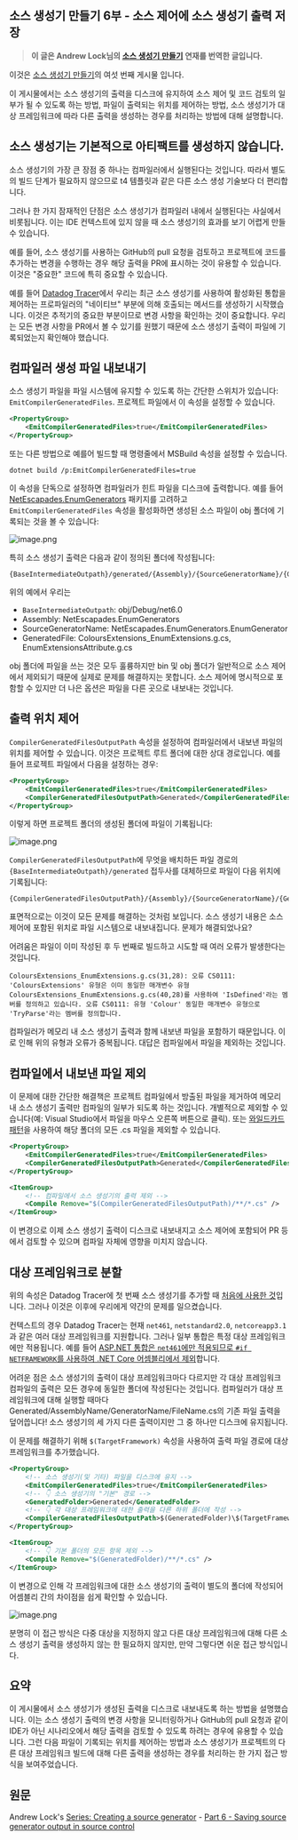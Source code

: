 ## 소스 생성기 만들기 6부 - 소스 제어에 소스 생성기 출력 저장

> **이 글은 Andrew Lock님의 [소스 생성기 만들기](https://andrewlock.net/series/creating-a-source-generator/) 연재를 번역한 글입니다.**

이것은 [소스 생성기 만들기](https://andrewlock.net/series/creating-a-source-generator/)의 여섯 번째 게시물 입니다.

이 게시물에서는 소스 생성기의 출력을 디스크에 유지하여 소스 제어 및 코드 검토의 일부가 될 수 있도록 하는 방법, 파일이 출력되는 위치를 제어하는 방법, 소스 생성기가 대상 프레임워크에 따라 다른 출력을 생성하는 경우를 처리하는 방법에 대해 설명합니다.


 ## 소스 생성기는 기본적으로 아티팩트를 생성하지 않습니다. 

소스 생성기의 가장 큰 장점 중 하나는 컴파일러에서 실행된다는 것입니다. 따라서 별도의 빌드 단계가 필요하지 않으므로 t4 템플릿과 같은 다른 소스 생성 기술보다 더 편리합니다. 

그러나 한 가지 잠재적인 단점은 소스 생성기가 컴파일러 내에서 실행된다는 사실에서 비롯됩니다. 이는 IDE 컨텍스트에 있지 않을 때 소스 생성기의 효과를 보기 어렵게 만들 수 있습니다. 

예를 들어, 소스 생성기를 사용하는 GitHub의 pull 요청을 검토하고 프로젝트에 코드를 추가하는 변경을 수행하는 경우 해당 출력을 PR에 표시하는 것이 유용할 수 있습니다. 이것은 "중요한" 코드에 특히 중요할 수 있습니다. 

예를 들어 [Datadog Tracer](https://github.com/DataDog/dd-trace-dotnet)에서 우리는 최근 소스 생성기를 사용하여 활성화된 통합을 제어하는 프로파일러의 "네이티브" 부분에 의해 호출되는 메서드를 생성하기 시작했습니다. 이것은 추적기의 중요한 부분이므로 변경 사항을 확인하는 것이 중요합니다. 우리는 모든 변경 사항을 PR에서 볼 수 있기를 원했기 때문에 소스 생성기 출력이 파일에 기록되었는지 확인해야 했습니다. 


## 컴파일러 생성 파일 내보내기 

소스 생성기 파일을 파일 시스템에 유지할 수 있도록 하는 간단한 스위치가 있습니다: `EmitCompilerGeneratedFiles`. 프로젝트 파일에서 이 속성을 설정할 수 있습니다. 

```xml
<PropertyGroup>
    <EmitCompilerGeneratedFiles>true</EmitCompilerGeneratedFiles>
</PropertyGroup>
```

또는 다른 방법으로 예를어 빌드할 때 명령줄에서 MSBuild 속성을 설정할 수 있습니다.

```shell
dotnet build /p:EmitCompilerGeneratedFiles=true
```

이 속성을 단독으로 설정하면 컴파일러가 힌트 파일을 디스크에 출력합니다. 예를 들어 [NetEscapades.EnumGenerators](https://github.com/andrewlock/NetEscapades.EnumGenerators) 패키지를 고려하고 `EmitCompilerGeneratedFiles` 속성을 활성화하면 생성된 소스 파일이 obj 폴더에 기록되는 것을 볼 수 있습니다:

![image.png](https://cdn.hashnode.com/res/hashnode/image/upload/v1647267108514/XQdrpAHQo.png)

특히 소스 생성기 출력은 다음과 같이 정의된 폴더에 작성됩니다:

```
{BaseIntermediateOutpath}/generated/{Assembly}/{SourceGeneratorName}/{GeneratedFile}
```

위의 예에서 우리는

- `BaseIntermediateOutpath`: obj/Debug/net6.0
- Assembly: NetEscapades.EnumGenerators
- SourceGeneratorName: NetEscapades.EnumGenerators.EnumGenerator
- GeneratedFile: ColoursExtensions_EnumExtensions.g.cs, EnumExtensionsAttribute.g.cs 

obj 폴더에 파일을 쓰는 것은 모두 훌륭하지만 bin 및 obj 폴더가 일반적으로 소스 제어에서 제외되기 때문에 실제로 문제를 해결하지는 못합니다. 소스 제어에 명시적으로 포함할 수 있지만 더 나은 옵션은 파일을 다른 곳으로 내보내는 것입니다. 


## 출력 위치 제어 

`CompilerGeneratedFilesOutputPath` 속성을 설정하여 컴파일러에서 내보낸 파일의 위치를 제어할 수 있습니다. 이것은 프로젝트 루트 폴더에 대한 상대 경로입니다. 예를 들어 프로젝트 파일에서 다음을 설정하는 경우: 

```xml
<PropertyGroup>
    <EmitCompilerGeneratedFiles>true</EmitCompilerGeneratedFiles>
    <CompilerGeneratedFilesOutputPath>Generated</CompilerGeneratedFilesOutputPath>
</PropertyGroup>
```

이렇게 하면 프로젝트 폴더의 생성된 폴더에 파일이 기록됩니다:

![image.png](https://cdn.hashnode.com/res/hashnode/image/upload/v1647267338451/RNNYiT8TU.png)

`CompilerGeneratedFilesOutputPath`에 무엇을 배치하든 파일 경로의 `{BaseIntermediateOutpath}/generated` 접두사를 대체하므로 파일이 다음 위치에 기록됩니다:

```
{CompilerGeneratedFilesOutputPath}/{Assembly}/{SourceGeneratorName}/{GeneratedFile}
```

표면적으로는 이것이 모든 문제를 해결하는 것처럼 보입니다. 소스 생성기 내용은 소스 제어에 포함된 위치로 파일 시스템으로 내보내집니다. 문제가 해결되었나요? 

어려움은 파일이 이미 작성된 후 두 번째로 빌드하고 시도할 때 여러 오류가 발생한다는 것입니다. 

```
ColoursExtensions_EnumExtensions.g.cs(31,28): 오류 CS0111: 'ColoursExtensions' 유형은 이미 동일한 매개변수 유형 ColoursExtensions_EnumExtensions.g.cs(40,28)를 사용하여 'IsDefined'라는 멤버를 정의하고 있습니다. 오류 CS0111: 유형 'Colour' 동일한 매개변수 유형으로 'TryParse'라는 멤버를 정의합니다. 
```

컴파일러가 메모리 내 소스 생성기 출력과 함께 내보낸 파일을 포함하기 때문입니다. 이로 인해 위의 유형과 오류가 중복됩니다. 대답은 컴파일에서 파일을 제외하는 것입니다. 


## 컴파일에서 내보낸 파일 제외

이 문제에 대한 간단한 해결책은 프로젝트 컴파일에서 방출된 파일을 제거하여 메모리 내 소스 생성기 출력만 컴파일의 일부가 되도록 하는 것입니다. 개별적으로 제외할 수 있습니다(예: Visual Studio에서 파일을 마우스 오른쪽 버튼으로 클릭). 또는 [와일드카드 패턴](https://www.reddit.com/r/dotnet/comments/mrgx3u/how_to_put_source_generator_code_into_source/)을 사용하여 해당 폴더의 모든 .cs 파일을 제외할 수 있습니다. 

```xml
<PropertyGroup>
    <EmitCompilerGeneratedFiles>true</EmitCompilerGeneratedFiles>
    <CompilerGeneratedFilesOutputPath>Generated</CompilerGeneratedFilesOutputPath>
</PropertyGroup>

<ItemGroup>
    <!-- 컴파일에서 소스 생성기의 출력 제외 -->
    <Compile Remove="$(CompilerGeneratedFilesOutputPath)/**/*.cs" />
</ItemGroup>
```

이 변경으로 이제 소스 생성기 출력이 디스크로 내보내지고 소스 제어에 포함되어 PR 등에서 검토할 수 있으며 컴파일 자체에 영향을 미치지 않습니다. 


## 대상 프레임워크로 분할 

위의 속성은 Datadog Tracer에 첫 번째 소스 생성기를 추가할 때 [처음에 사용한 것](https://github.com/DataDog/dd-trace-dotnet/blob/69403b8873b905230faeee2b3f6284f509517ecf/tracer/src/Datadog.Trace/Datadog.Trace.csproj#L15-L27)입니다. 그러나 이것은 이후에 우리에게 약간의 문제를 일으켰습니다. 

컨텍스트의 경우 Datadog Tracer는 현재 `net461`, `netstandard2.0`, `netcoreapp3.1`과 같은 여러 대상 프레임워크를 지원합니다. 그러나 일부 통합은 특정 대상 프레임워크에만 적용됩니다. 예를 들어 [ASP.NET 통합은 `net461`에만 적용되므로 `#if NETFRAMEWORK`를 사용하여 .NET Core 어셈블리에서 제외](https://github.com/DataDog/dd-trace-dotnet/blob/master/tracer/src/Datadog.Trace/ClrProfiler/AutoInstrumentation/AspNet/ApiController_ExecuteAsync_Integration.cs)합니다. 

어려운 점은 소스 생성기의 출력이 대상 프레임워크마다 다르지만 각 대상 프레임워크 컴파일의 출력은 모든 경우에 동일한 폴더에 작성된다는 것입니다. 컴파일러가 대상 프레임워크에 대해 실행할 때마다 Generated/AssemblyName/GeneratorName/FileName.cs의 기존 파일 출력을 덮어씁니다! 소스 생성기의 세 가지 다른 출력이지만 그 중 하나만 디스크에 유지됩니다. 

이 문제를 해결하기 위해 `$(TargetFramework)` 속성을 사용하여 출력 파일 경로에 대상 프레임워크를 추가했습니다. 

```xml
<PropertyGroup>
    <!-- 소스 생성기(및 기타) 파일을 디스크에 유지 -->
    <EmitCompilerGeneratedFiles>true</EmitCompilerGeneratedFiles>
    <!-- 👇 소스 생성기의 "기본" 경로 -->
    <GeneratedFolder>Generated</GeneratedFolder>
    <!-- 👇 각 대상 프레임워크에 대한 출력을 다른 하위 폴더에 작성 -->
    <CompilerGeneratedFilesOutputPath>$(GeneratedFolder)\$(TargetFramework)</CompilerGeneratedFilesOutputPath>
</PropertyGroup>

<ItemGroup>
    <!-- 👇 기본 폴더의 모든 항목 제외 -->
    <Compile Remove="$(GeneratedFolder)/**/*.cs" />
</ItemGroup>
```

이 변경으로 인해 각 프레임워크에 대한 소스 생성기의 출력이 별도의 폴더에 작성되어 어셈블리 간의 차이점을 쉽게 확인할 수 있습니다. 

![image.png](https://cdn.hashnode.com/res/hashnode/image/upload/v1647267857576/N2sEwumtR.png)

분명히 이 접근 방식은 다중 대상을 지정하지 않고 다른 대상 프레임워크에 대해 다른 소스 생성기 출력을 생성하지 않는 한 필요하지 않지만, 만약 그렇다면 쉬운 접근 방식입니다. 


## 요약

이 게시물에서 소스 생성기가 생성된 출력을 디스크로 내보내도록 하는 방법을 설명했습니다. 이는 소스 생성기 출력의 변경 사항을 모니터링하거나 GitHub의 pull 요청과 같이 IDE가 아닌 시나리오에서 해당 출력을 검토할 수 있도록 하려는 경우에 유용할 수 있습니다. 그런 다음 파일이 기록되는 위치를 제어하는 방법과 소스 생성기가 프로젝트의 다른 대상 프레임워크 빌드에 대해 다른 출력을 생성하는 경우를 처리하는 한 가지 접근 방식을 보여주었습니다. 


## 원문
Andrew Lock's [Series: Creating a source generator](https://andrewlock.net/series/creating-a-source-generator/) - [Part 6 - Saving source generator output in source control ](https://andrewlock.net/creating-a-source-generator-part-6-saving-source-generator-output-in-source-control/)

